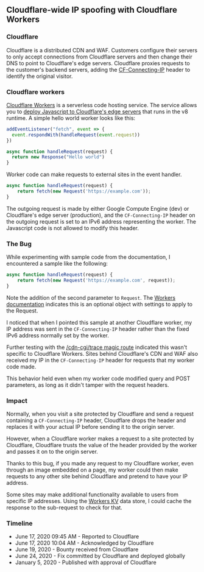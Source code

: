 ## Cloudflare-wide IP spoofing with Cloudflare Workers

### Cloudflare

Cloudflare is a distributed CDN and WAF. Customers configure their servers to only accept connections from Cloudflare servers and then change their DNS to point to Cloudflare's edge servers. Cloudflare proxies requests to the customer's backend servers, adding the [CF-Connecting-IP](https://support.cloudflare.com/hc/en-us/articles/200170986-How-does-Cloudflare-handle-HTTP-Request-headers-) header to identify the original visitor.

### Cloudflare workers

[Cloudflare Workers](https://workers.cloudflare.com/) is a serverless code hosting service. The service allows you to [deploy Javascript to Cloudflare's edge servers](https://developers.cloudflare.com/workers/learning/how-workers-works) that runs in the v8 runtime. A simple hello world worker looks like this:

```javascript
addEventListener("fetch", event => {
  event.respondWith(handleRequest(event.request))
})

async function handleRequest(request) {
  return new Response("Hello world")
}
```

Worker code can make requests to external sites in the event handler.


```javascript
async function handleRequest(request) {
    return fetch(new Request('https://example.com'));
}
```

The outgoing request is made by either Google Compute Engine (dev) or Cloudflare's edge server (production), and the  `CF-Connecting-IP` header on the outgoing request is set to an IPv6 address representing the worker. The Javascript code is not allowed to modify this header.

### The Bug

While experimenting with sample code from the documentation, I encountered a sample like the following:

```javascript
async function handleRequest(request) {
    return fetch(new Request('https://example.com', request));
}
```

Note the addition of the second parameter to `Request`. The [Workers documentation](https://developers.cloudflare.com/workers/runtime-apis/request#parameters) indicates this is an optional object with settings to apply to the Request.

I noticed that when I pointed this sample at another Cloudflare worker, my IP address was sent in the `CF-Connecting-IP` header rather than the fixed IPv6 address normally set by the worker.

Further testing with the [/cdn-cgi/trace magic route](https://www.cloudflare.com/cdn-cgi/trace) indicated this wasn't specific to Cloudflare Workers. Sites behind Cloudflare's CDN and WAF also received my IP in the `CF-Connecting-IP` header for requests that my worker code made.

This behavior held even when my worker code modified query and POST parameters, as long as it didn't tamper with the request headers.

### Impact

Normally, when you visit a site protected by Cloudflare and send a request containing a `CF-Connecting-IP` header, Cloudflare drops the header and replaces it with your actual IP before sending it to the origin server.

However, when a Cloudflare worker makes a request to a site protected by Cloudflare, Cloudflare trusts the value of the header provided by the worker and passes it on to the origin server.

Thanks to this bug, if you made any request to my Cloudflare worker, even through an image embedded on a page, my worker could then make requests to any other site behind Cloudflare and pretend to have your IP address.

Some sites may make additional functionality available to users from specific IP addresses. Using the [Workers KV](https://developers.cloudflare.com/workers/learning/how-kv-works) data store, I could cache the response to the sub-request to check for that.

### Timeline

* June 17, 2020 09:45 AM - Reported to Cloudflare
* June 17, 2020 10:04 AM - Acknowledged by Cloudflare
* June 19, 2020 - Bounty received from Cloudflare
* June 24, 2020 - Fix committed by Cloudflare and deployed globally
* January 5, 2020 - Published with approval of Cloudflare
